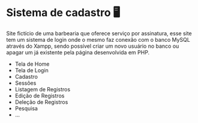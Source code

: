 # Sistema de cadastro 🖥
Site fictício de uma barbearia que oferece serviço por assinatura, esse site tem um sistema de login onde o mesmo faz conexão com o banco MySQL através do Xampp, sendo possível criar um novo usuário no banco ou apagar um já existente pela página desenvolvida em PHP.
<br>
<ul>
  <li>Tela de Home</li>
  <li>Tela de Login</li>
  <li>Cadastro</li>
  <li>Sessões</li>
  <li>Listagem de Registros</li>
  <li>Edição de Registros</li>
  <li>Deleção de Registros</li>
  <li>Pesquisa</li>
  <li>...</li>
</ul>
